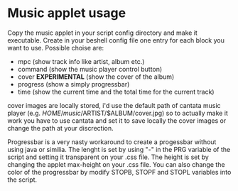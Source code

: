 # Music applet usage #

Copy the music applet in your script config directory and make it executable.
Create in your beshell config file one entry for each block you want to use. Possible choise are:

- mpc (show track info like artist, album etc.)
- command (show the music player control button)
- cover **EXPERIMENTAL** (show the cover of the album)
- progress (show a simply progressbar)
- time (show the current time and the total time for the current track)

cover images are locally stored, i'd use the default path of cantata music player (e.g. $HOME/music/$ARTIST/$ALBUM/cover.jpg) so to actually make it work you have to use cantata and set it to save locally the cover images or change the path at your discrection.
  
Progressbar is a very nasty workaround to create a progessbar without using java or similia. The lenght is set by using "-" in the PRG variable of the script and setting it transparent on your .css file. The height is set by changing the applet max-height on your .css file. You can also change the color of the progressbar by modify STOPB, STOPF and STOPL variables into the script.
